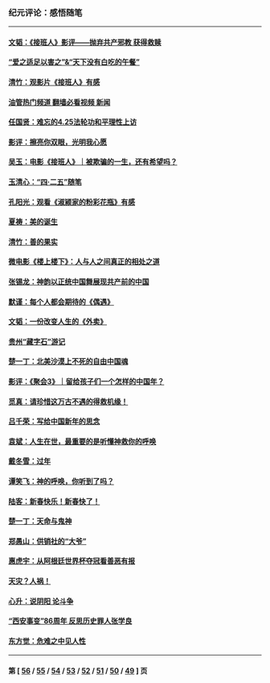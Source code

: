 ### 纪元评论：感悟随笔
---
#### [文韬：《接班人》影评——抛弃共产邪教 获得救赎](../../pages/nsc1035/n13990160.md?05090330) 
#### [“爱之适足以害之”&“天下没有白吃的午餐”](../../pages/nsc1035/n13988391.md?05090330) 
#### [清竹：观影片《接班人》有感](../../pages/nsc1035/n13983561.md?05090330) 
#### [油管热门频道 翻墙必看视频 新闻](ok?05090330)
#### [任国贤：难忘的4.25法轮功和平理性上访](../../pages/nsc1035/n13983482.md?05090330) 
#### [影评：擦亮你双眼，光明我心愿](../../pages/nsc1035/n13982333.md?05090330) 
#### [吴玉：电影《接班人》｜被欺骗的一生，还有希望吗？](../../pages/nsc1035/n13981972.md?05090330) 
#### [玉清心：“四·二五”随笔](../../pages/nsc1035/n13978628.md?05090330) 
#### [孔阳光：观看《淑颍家的粉彩花瓶》有感](../../pages/nsc1035/n13967929.md?05090330) 
#### [夏祷：美的诞生](../../pages/nsc1035/n13962321.md?05090330) 
#### [清竹：善的果实](../../pages/nsc1035/n13963980.md?05090330) 
#### [微电影《楼上楼下》：人与人之间真正的相处之道](../../pages/nsc1035/n13944319.md?05090330) 
#### [张锡龙：神韵以正统中国舞展现共产前的中国](../../pages/nsc1035/n13939727.md?05090330) 
#### [默谨：每个人都会期待的《偶遇》](../../pages/nsc1035/n13939091.md?05090330) 
#### [文韬：一份改变人生的《外卖》](../../pages/nsc1035/n13931822.md?05090330) 
#### [贵州“藏字石”游记](../../pages/nsc1035/n13923310.md?05090330) 
#### [楚一丁：北美沙漠上不死的自由中国魂](../../pages/nsc1035/n13921879.md?05090330) 
#### [影评：《聚会3》｜留给孩子们一个怎样的中国年？](../../pages/nsc1035/n13919652.md?05090330) 
#### [觅真：请珍惜这万古不遇的得救机缘！](../../pages/nsc1035/n13917157.md?05090330) 
#### [吕千荣：写给中国新年的思念](../../pages/nsc1035/n13915103.md?05090330) 
#### [袁斌：人生在世，最重要的是听懂神救你的呼唤](../../pages/nsc1035/n13914636.md?05090330) 
#### [戴冬雪：过年](../../pages/nsc1035/n13913311.md?05090330) 
#### [谭笑飞：神的呼唤，你听到了吗？](../../pages/nsc1035/n13912603.md?05090330) 
#### [陆客：新春快乐！新春快了！](../../pages/nsc1035/n13911771.md?05090330) 
#### [楚一丁：天命与鬼神](../../pages/nsc1035/n13904371.md?05090330) 
#### [郑愚山：供销社的“大爷”](../../pages/nsc1035/n13904409.md?05090330) 
#### [惠虎宇：从阿根廷世界杯夺冠看善恶有报](../../pages/nsc1035/n13889438.md?05090330) 
#### [天灾？人祸！](../../pages/nsc1035/n13900104.md?05090330) 
#### [心升：说阴阳 论斗争](../../pages/nsc1035/n13885189.md?05090330) 
#### [“西安事变”86周年 反思历史罪人张学良](../../pages/nsc1035/n13882019.md?05090330) 
#### [东方觉：危难之中见人性](../../pages/nsc1035/n13881549.md?05090330) 

---
#### 第 [ [56](./56.md?05090330) / [55](./55.md?05090330) / [54](./54.md?05090330) / [53](./53.md?05090330) / [52](./52.md?05090330) / [51](./51.md?05090330) / [50](./50.md?05090330) / [49](./49.md?05090330) ] 页
